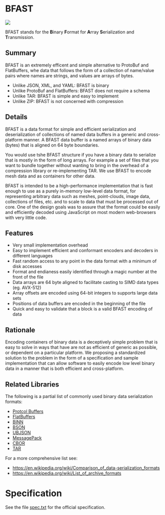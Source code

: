 # BFAST

[<img src="https://img.shields.io/nuget/v/Ara3D.Serialization.BFAST.svg">](https://www.nuget.org/packages/Ara3D.Serialization.BFAST) 

BFAST stands for the **B**inary **F**ormat for **A**rray **S**erialization and **T**ransmission.

## Summary

BFAST is an extremely efficent and simple alternative to ProtoBuf and FlatBuffers, whe data that follows the form
of a collection of name/value pairs where names are strings, and values are arrays of bytes.

* Unlike JSON, XML, and YAML: BFAST is binary
* Unlike ProtoBuf and FlatBuffers: BFAST does not require a schema 
* Unlike TAR: BFAST is simple and easy to implement
* Unlike ZIP: BFAST is not concerned with compression 

## Details 

BFAST is a data format for simple and efficient serialization and deserialization of 
collections of named data buffers in a generic and cross-platform manner. 
A BFAST data buffer is a named arrays of binary data (bytes) that is aligned on 64 byte boundaries. 

You would use tshe BFAST structure if you have a binary data to serialize that is mostly in the form of 
long arrays. For example a set of files that you want to bundle together without wanting to bring in 
the overhead of a compression library or re-implementing TAR. We use BFAST to encode mesh data and as 
containers for other data.

BFAST is intended to be a high-performance implementation that is fast enough to use as a purely 
in-memory low-level data format, for representing arbitrary data such as meshes, point-clouds, image data, 
collections of files, etc. and to scale to data that must be processed out of core. One of the design goals was to assure 
that the format could be easily and efficiently decoded using JavaScript on most modern web-browsers
with very little code.


## Features

* Very small implementation overhead 
* Easy to implement efficient and conformant encoders and decoders in different languages 
* Fast random access to any point in the data format with a minimum of disk accesses
* Format and endianess easily identified through a magic number at the front of the file
* Data arrays are 64 byte aligned to facilitate casting to SIMD data types (eg. AVX-512)
* Array offsets are encoded using 64-bit integers to supports large data sets
* Positions of data buffers are encoded in the beginning of the file
* Quick and easy to validate that a block is a valid BFAST encoding of data

## Rationale

Encoding containers of binary data is a deceptively simple problem that is easy to solve
in ways that have are not as efficient of generic as possible, or dependent on a particular platform. 
We proposing a standardized solution to the problem in the form of a specification and sample 
implementation that can allow software to easily encode low level binary data in a manner 
that is both efficient and cross-platform. 

## Related Libraries 

The following is a partial list of commonly used binary data serialization formats:

* [Protcol Buffers](https://developers.google.com/protocol-buffers/)
* [FlatBuffers](https://github.com/google/flatbuffers)
* [BINN](https://github.com/liteserver/binn/)
* [BSON](http://bsonspec.org/)
* [UBJSON](http://ubjson.org/)
* [MessagePack](https://msgpack.org/)
* [CBOR](https://cbor.io/)
* [TAR](https://www.gnu.org/software/tar/manual/html_node/Standard.html)

For a more comprehensive list see:

* https://en.wikipedia.org/wiki/Comparison_of_data-serialization_formats
* https://en.wikipedia.org/wiki/List_of_archive_formats

# Specification

See the file [spec.txt](spec.txt) for the official specification.
